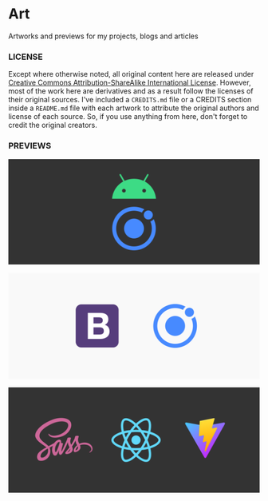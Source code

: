 # Art
Artworks and previews for my projects, blogs and articles

### LICENSE
Except where otherwise noted, all original content here are released under
[Creative Commons Attribution-ShareAlike International License](https://creativecommons.org/licenses/by-sa/4.0/ "More info on CC BY-SA"). However, most of the work here are
derivatives and as a result follow the licenses of their original sources.
I've included a `CREDITS.md` file or a CREDITS section inside a `README.md`
file with each artwork to attribute the original authors and license of each
source. So, if you use anything from here, don't forget to credit the original
creators.

### PREVIEWS

![Cover image for Ionic Android blog post](Blog%20Covers/Ionic%20Android/ionic-build-without-android-studio.png)

![Cover image for Bootstrap Ionic blog post](Blog%20Covers/Bootstrap%20Ionic/bootstrap-ionic.png)

![Cover image for Sass Vite React blog post](Blog%20Covers/Sass%20Vite%20React/sass-vite-react.png)

